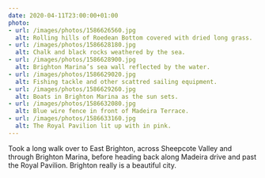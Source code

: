```yaml
---
date: 2020-04-11T23:00:00+01:00
photo:
- url: /images/photos/1586626560.jpg
  alt: Rolling hills of Roedean Bottom covered with dried long grass.
- url: /images/photos/1586628180.jpg
  alt: Chalk and black rocks weathered by the sea.
- url: /images/photos/1586628900.jpg
  alt: Brighton Marina’s sea wall reflected by the water.
- url: /images/photos/1586629020.jpg
  alt: Fishing tackle and other scattred sailing equipment.
- url: /images/photos/1586629260.jpg
  alt: Boats in Brighton Marina as the sun sets.
- url: /images/photos/1586632080.jpg
  alt: Blue wire fence in front of Madeira Terrace.
- url: /images/photos/1586633160.jpg
  alt: The Royal Pavilion lit up with in pink.
---
```

Took a long walk over to East Brighton, across Sheepcote Valley and through Brighton Marina, before heading back along Madeira drive and past the Royal Pavilion. Brighton really is a beautiful city.
